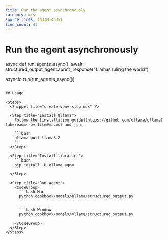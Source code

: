 ```yaml
---
title: Run the agent asynchronously
category: misc
source_lines: 46310-46351
line_count: 41
---
```


# Run the agent asynchronously
async def run_agents_async():
    await structured_output_agent.aprint_response("Llamas ruling the world")


asyncio.run(run_agents_async())
```

## Usage

<Steps>
  <Snippet file="create-venv-step.mdx" />

  <Step title="Install Ollama">
    Follow the [installation guide](https://github.com/ollama/ollama?tab=readme-ov-file#macos) and run:

    ```bash
    ollama pull llama3.2
    ```
  </Step>

  <Step title="Install libraries">
    ```bash
    pip install -U ollama agno
    ```
  </Step>

  <Step title="Run Agent">
    <CodeGroup>
      ```bash Mac
      python cookbook/models/ollama/structured_output.py
      ```

      ```bash Windows
      python cookbook/models/ollama/structured_output.py
      ```
    </CodeGroup>
  </Step>
</Steps>


